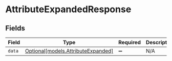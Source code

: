 # AttributeExpandedResponse


## Fields

| Field                                                                | Type                                                                 | Required                                                             | Description                                                          |
| -------------------------------------------------------------------- | -------------------------------------------------------------------- | -------------------------------------------------------------------- | -------------------------------------------------------------------- |
| `data`                                                               | [Optional[models.AttributeExpanded]](../models/attributeexpanded.md) | :heavy_minus_sign:                                                   | N/A                                                                  |